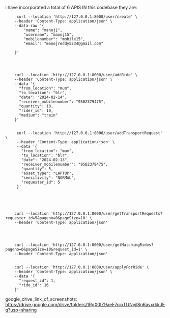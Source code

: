 i have incorporated a total of 6 APIS IN this codebase
they are:


         curl --location 'http://127.0.0.1:8000/user/create' \
        --header 'Content-Type: application/json' \
        --data-raw '{
            "name": "manoj1",
            "username": "manoj15",
            "mobilenumber": "mobile15",
            "email": "manojreddy5234@gmail.com"
        
        }'




        curl --location 'http://127.0.0.1:8000/user/addRide' \
        --header 'Content-Type: application/json' \
        --data '{
          "from_location": "mum",
          "to_location": "blr",
          "date": "2024-02-14",
          "receiver_mobilenumber": "9502379475",
          "quantity": 10,
          "rider_id": 10,
          "medium": "train"
        }'


         curl --location 'http://127.0.0.1:8000/user/addTransportRequest' \
         --header 'Content-Type: application/json' \
         --data '{
           "from_location": "mum",
           "to_location": "blr",
           "date": "2024-02-13",
           "receiver_mobilenumber": "9502379475",
           "quantity": 5,
           "asset_type": "LAPTOP",
           "sensitivity": "NORMAL",
           "requester_id": 5
         }'





        curl --location 'http://127.0.0.1:8000/user/getTransportRequests?requester_id=5&pageno=0&pageSize=10' \
        --header 'Content-Type: application/json'




        curl --location 'http://127.0.0.1:8000/user/getMatchingRides?pageno=0&pageSize=10&request_id=1' \
        --header 'Content-Type: application/json'


        curl --location 'http://127.0.0.1:8000/user/applyForRide' \
        --header 'Content-Type: application/json' \
        --data '{
          "request_id": 1,
          "ride_id": 16
        }'
google_drive_link_of_screenshots: https://drive.google.com/drive/folders/1RgX0IZ9aeF7rcxTUNyjl8p6avxrkkJEq?usp=sharing
